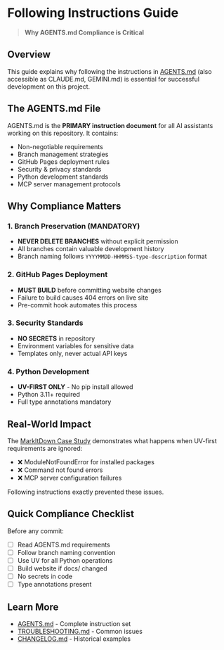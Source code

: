 # Following Instructions Guide

> **Why AGENTS.md Compliance is Critical**

## Overview

This guide explains why following the instructions in [AGENTS.md](../AGENTS.md) (also accessible as CLAUDE.md, GEMINI.md) is essential for successful development on this project.

## The AGENTS.md File

AGENTS.md is the **PRIMARY instruction document** for all AI assistants working on this repository. It contains:

- Non-negotiable requirements
- Branch management strategies
- GitHub Pages deployment rules
- Security & privacy standards
- Python development standards
- MCP server management protocols

## Why Compliance Matters

### 1. Branch Preservation (MANDATORY)
- **NEVER DELETE BRANCHES** without explicit permission
- All branches contain valuable development history
- Branch naming follows `YYYYMMDD-HHMMSS-type-description` format

### 2. GitHub Pages Deployment
- **MUST BUILD** before committing website changes
- Failure to build causes 404 errors on live site
- Pre-commit hook automates this process

### 3. Security Standards
- **NO SECRETS** in repository
- Environment variables for sensitive data
- Templates only, never actual API keys

### 4. Python Development
- **UV-FIRST ONLY** - No pip install allowed
- Python 3.11+ required
- Full type annotations mandatory

## Real-World Impact

The [MarkItDown Case Study](../CHANGELOG.md#120---2025-09-25) demonstrates what happens when UV-first requirements are ignored:

- ❌ ModuleNotFoundError for installed packages
- ❌ Command not found errors
- ❌ MCP server configuration failures

Following instructions exactly prevented these issues.

## Quick Compliance Checklist

Before any commit:

- [ ] Read AGENTS.md requirements
- [ ] Follow branch naming convention
- [ ] Use UV for all Python operations
- [ ] Build website if docs/ changed
- [ ] No secrets in code
- [ ] Type annotations present

## Learn More

- [AGENTS.md](../AGENTS.md) - Complete instruction set
- [TROUBLESHOOTING.md](../TROUBLESHOOTING.md) - Common issues
- [CHANGELOG.md](../CHANGELOG.md) - Historical examples